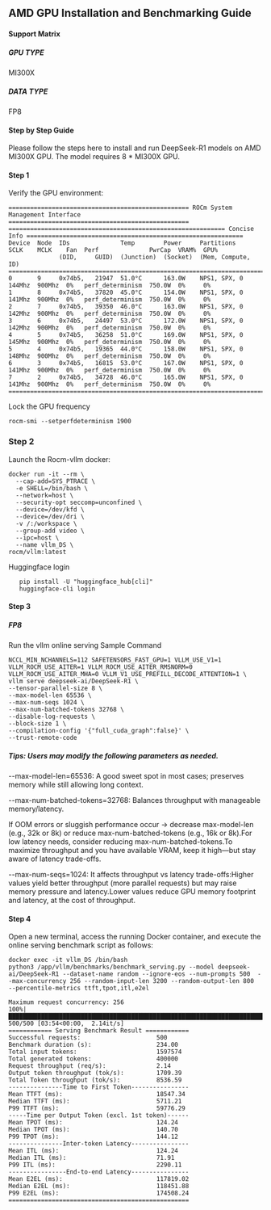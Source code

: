 ## AMD GPU Installation and Benchmarking Guide
#### Support Matrix 

##### GPU TYPE       
MI300X
##### DATA TYPE
FP8

#### Step by Step Guide
Please follow the steps here to install and run DeepSeek-R1 models on AMD MI300X GPU.
The model requires 8 * MI300X GPU.

#### Step 1
Verify the GPU environment: 
```shell
================================================== ROCm System Management Interface ==================================================
============================================================ Concise Info ============================================================
Device  Node  IDs              Temp        Power     Partitions          SCLK    MCLK    Fan  Perf              PwrCap  VRAM%  GPU%
              (DID,     GUID)  (Junction)  (Socket)  (Mem, Compute, ID)
======================================================================================================================================
0       9     0x74b5,   21947  51.0°C      163.0W    NPS1, SPX, 0        144Mhz  900Mhz  0%   perf_determinism  750.0W  0%     0%
1       8     0x74b5,   37820  45.0°C      154.0W    NPS1, SPX, 0        141Mhz  900Mhz  0%   perf_determinism  750.0W  0%     0%
2       7     0x74b5,   39350  46.0°C      163.0W    NPS1, SPX, 0        142Mhz  900Mhz  0%   perf_determinism  750.0W  0%     0%
3       6     0x74b5,   24497  53.0°C      172.0W    NPS1, SPX, 0        142Mhz  900Mhz  0%   perf_determinism  750.0W  0%     0%
4       5     0x74b5,   36258  51.0°C      169.0W    NPS1, SPX, 0        145Mhz  900Mhz  0%   perf_determinism  750.0W  0%     0%
5       4     0x74b5,   19365  44.0°C      158.0W    NPS1, SPX, 0        148Mhz  900Mhz  0%   perf_determinism  750.0W  0%     0%
6       3     0x74b5,   16815  53.0°C      167.0W    NPS1, SPX, 0        141Mhz  900Mhz  0%   perf_determinism  750.0W  0%     0%
7       2     0x74b5,   34728  46.0°C      165.0W    NPS1, SPX, 0        141Mhz  900Mhz  0%   perf_determinism  750.0W  0%     0%
======================================================================================================================================
```
Lock the GPU frequency
```shell
rocm-smi --setperfdeterminism 1900
```

### Step 2
Launch the Rocm-vllm docker: 
```shell
docker run -it --rm \
  --cap-add=SYS_PTRACE \
  -e SHELL=/bin/bash \
  --network=host \
  --security-opt seccomp=unconfined \
  --device=/dev/kfd \
  --device=/dev/dri \
  -v /:/workspace \
  --group-add video \
  --ipc=host \
  --name vllm_DS \
rocm/vllm:latest
```
Huggingface login
```shell
   pip install -U "huggingface_hub[cli]"
   huggingface-cli login 
```   
#### Step 3
##### FP8

Run the vllm online serving
Sample Command
```shell
NCCL_MIN_NCHANNELS=112 SAFETENSORS_FAST_GPU=1 VLLM_USE_V1=1 VLLM_ROCM_USE_AITER=1 VLLM_ROCM_USE_AITER_RMSNORM=0 VLLM_ROCM_USE_AITER_MHA=0 VLLM_V1_USE_PREFILL_DECODE_ATTENTION=1 \
vllm serve deepseek-ai/DeepSeek-R1 \
--tensor-parallel-size 8 \
--max-model-len 65536 \
--max-num-seqs 1024 \
--max-num-batched-tokens 32768 \
--disable-log-requests \
--block-size 1 \
--compilation-config '{"full_cuda_graph":false}' \
--trust-remote-code
```

##### Tips: Users may modify the following parameters as needed.
--max-model-len=65536: A good sweet spot in most cases; preserves memory while still allowing long context.

--max-num-batched-tokens=32768: Balances throughput with manageable memory/latency.

If OOM errors or sluggish performance occur → decrease max-model-len (e.g., 32k or 8k) or reduce max-num-batched-tokens (e.g., 16k or 8k).For low latency needs, consider reducing max-num-batched-tokens.To maximize throughput and you have available VRAM, keep it high—but stay aware of latency trade-offs.

--max-num-seqs=1024: It affects throughput vs latency trade-offs:Higher values yield better throughput (more parallel requests) but may raise memory pressure and latency.Lower values reduce GPU memory footprint and latency, at the cost of throughput.


#### Step 4 
Open a new terminal, access the running Docker container, and execute the online serving benchmark script as follows:

```shell
docker exec -it vllm_DS /bin/bash 
python3 /app/vllm/benchmarks/benchmark_serving.py --model deepseek-ai/DeepSeek-R1 --dataset-name random --ignore-eos --num-prompts 500  --max-concurrency 256 --random-input-len 3200 --random-output-len 800  --percentile-metrics ttft,tpot,itl,e2el
```
```shell
Maximum request concurrency: 256
100%|█████████████████████████████████████████████████████████████████████████████████████████████████████████████████████████████████████████████████████| 500/500 [03:54<00:00,  2.14it/s]
============ Serving Benchmark Result ============
Successful requests:                     500
Benchmark duration (s):                  234.00
Total input tokens:                      1597574
Total generated tokens:                  400000
Request throughput (req/s):              2.14
Output token throughput (tok/s):         1709.39
Total Token throughput (tok/s):          8536.59
---------------Time to First Token----------------
Mean TTFT (ms):                          18547.34
Median TTFT (ms):                        5711.21
P99 TTFT (ms):                           59776.29
-----Time per Output Token (excl. 1st token)------
Mean TPOT (ms):                          124.24
Median TPOT (ms):                        140.70
P99 TPOT (ms):                           144.12
---------------Inter-token Latency----------------
Mean ITL (ms):                           124.24
Median ITL (ms):                         71.91
P99 ITL (ms):                            2290.11
----------------End-to-end Latency----------------
Mean E2EL (ms):                          117819.02
Median E2EL (ms):                        118451.88
P99 E2EL (ms):                           174508.24
==================================================
```
